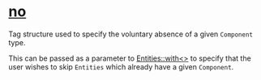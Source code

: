 # [no](no.hpp)

Tag structure used to specify the voluntary absence of a given `Component` type.

This can be passed as a parameter to [Entities::with<>](../Entities.md) to specify that the user wishes to skip `Entities` which already have a given `Component`.